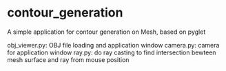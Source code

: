 # contour_generation
A simple application for contour generation on Mesh, based on pyglet

obj_viewer.py: OBJ file loading and application window
camera.py: camera for application window
ray.py: do ray casting to find intersection bewteen mesh surface and ray from mouse position
